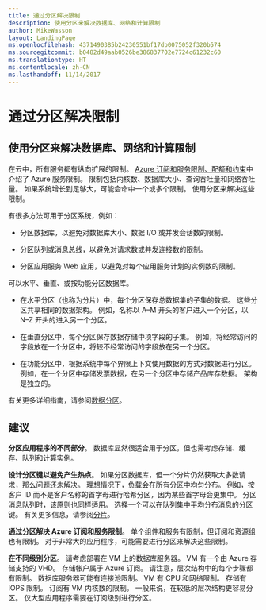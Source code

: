 ```yaml
---
title: 通过分区解决限制
description: 使用分区来解决数据库、网络和计算限制
author: MikeWasson
layout: LandingPage
ms.openlocfilehash: 4371490385b24230551bf17db0075052f320b574
ms.sourcegitcommit: b0482d49aab0526be386837702e7724c61232c60
ms.translationtype: HT
ms.contentlocale: zh-CN
ms.lasthandoff: 11/14/2017
---
```

# <a name="partition-around-limits"></a>通过分区解决限制

## <a name="use-partitioning-to-work-around-database-network-and-compute-limits"></a>使用分区来解决数据库、网络和计算限制

在云中，所有服务都有纵向扩展的限制。 [Azure 订阅和服务限制、配额和约束][azure-limits]中介绍了 Azure 服务限制。 限制包括内核数、数据库大小、查询吞吐量和网络吞吐量。 如果系统增长到足够大，可能会命中一个或多个限制。 使用分区来解决这些限制。

有很多方法可用于分区系统，例如：

- 分区数据库，以避免对数据库大小、数据 I/O 或并发会话数的限制。

- 分区队列或消息总线，以避免对请求数或并发连接数的限制。

- 分区应用服务 Web 应用，以避免对每个应用服务计划的实例数的限制。 

可以水平、垂直、或按功能分区数据库。

- 在水平分区（也称为分片）中，每个分区保存总数据集的子集的数据。 这些分区共享相同的数据架构。 例如，名称以 A&ndash;M 开头的客户进入一个分区，以 N&ndash;Z 开头的进入另一个分区。

- 在垂直分区中，每个分区保存数据存储中项字段的子集。 例如，将经常访问的字段放在一个分区中，将较不经常访问的字段放在另一个分区。

- 在功能分区中，根据系统中每个界限上下文使用数据的方式对数据进行分区。 例如，在一个分区中存储发票数据，在另一个分区中存储产品库存数据。 架构是独立的。

有关更多详细指南，请参阅[数据分区][data-partitioning-guidance]。

## <a name="recommendations"></a>建议

**分区应用程序的不同部分**。 数据库显然很适合用于分区，但也需考虑存储、缓存、队列和计算实例。

**设计分区键以避免产生热点**。 如果分区数据库，但一个分片仍然获取大多数请求，那么问题还未解决。 理想情况下，负载会在所有分区中均匀分布。 例如，按客户 ID 而不是客户名称的首字母进行哈希分区，因为某些首字母会更集中。 分区消息队列时，该原则也同样适用。 选择一个可以在队列集中平均分布消息的分区键。 有关更多信息，请参阅[分片][sharding]。

**通过分区解决 Azure 订阅和服务限制**。 单个组件和服务有限制，但订阅和资源组也有限制。 对于非常大的应用程序，可能需要进行分区来解决这些限制。  

**在不同级别分区**。 请考虑部署在 VM 上的数据库服务器。 VM 有一个由 Azure 存储支持的 VHD。 存储帐户属于 Azure 订阅。 请注意，层次结构中的每个步骤都有限制。 数据库服务器可能有连接池限制。 VM 有 CPU 和网络限制。 存储有 IOPS 限制。 订阅有 VM 内核数的限制。 一般来说，在较低的层次结构更容易分区。 仅大型应用程序需要在订阅级别进行分区。 

<!-- links -->

[azure-limits]: /azure/azure-subscription-service-limits
[data-partitioning-guidance]: ../../best-practices/data-partitioning.md
[sharding]: ../../patterns/sharding.md

 
